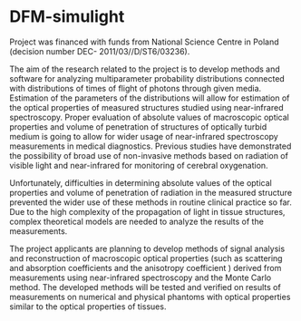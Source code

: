 # DFM-simulight

Project was financed with funds from National Science Centre in Poland (decision number DEC- 2011/03//D/ST6/03236).

The aim of the research related to the project is to develop methods and software for analyzing multiparameter probability distributions connected with distributions of times of flight of photons through given media. Estimation of the parameters of the distributions will allow for estimation of the optical properties of measured structures studied using near-infrared spectroscopy. Proper evaluation of absolute values of macroscopic optical properties and volume of penetration of structures of optically turbid medium is going to allow for wider usage of near-infrared spectroscopy measurements in medical diagnostics. 
Previous studies have demonstrated the possibility of broad use of non-invasive methods based on radiation of visible light and near-infrared for monitoring of cerebral oxygenation.
 
Unfortunately, difficulties in determining absolute values of the optical properties and volume of penetration of radiation in the measured structure prevented the wider use of these methods in routine clinical practice so far. Due to the high complexity of the propagation of light in tissue structures, complex theoretical models are needed to analyze the results of the  measurements. 

The project applicants are planning to develop methods of signal analysis and reconstruction of macroscopic optical properties (such as scattering and absorption coefficients and the anisotropy coefficient ) derived from measurements using near-infrared spectroscopy and the Monte Carlo method. The developed methods will be tested and verified on results of measurements on numerical and physical phantoms with optical properties similar to the optical properties of tissues.
